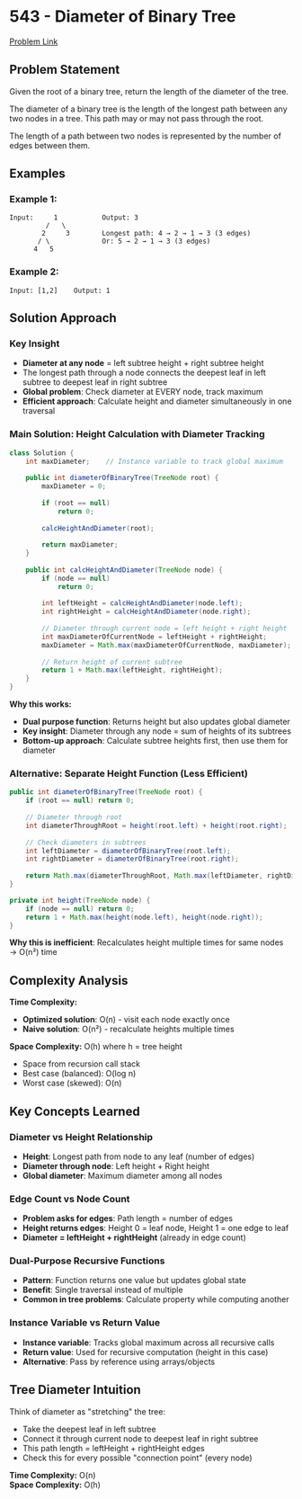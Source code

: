 # 543 - Diameter of Binary Tree

[Problem Link](https://leetcode.com/problems/diameter-of-binary-tree/)

## Problem Statement

Given the root of a binary tree, return the length of the diameter of the tree.

The diameter of a binary tree is the length of the longest path between any two nodes in a tree. This path may or may not pass through the root.

The length of a path between two nodes is represented by the number of edges between them.

## Examples

### Example 1:
```
Input:     1           Output: 3
         /   \         
        2     3        Longest path: 4 → 2 → 1 → 3 (3 edges)
       / \             Or: 5 → 2 → 1 → 3 (3 edges)
      4   5            
```

### Example 2:
```
Input: [1,2]    Output: 1
```

## Solution Approach

### Key Insight
- **Diameter at any node** = left subtree height + right subtree height
- The longest path through a node connects the deepest leaf in left subtree to deepest leaf in right subtree
- **Global problem**: Check diameter at EVERY node, track maximum
- **Efficient approach**: Calculate height and diameter simultaneously in one traversal

### Main Solution: Height Calculation with Diameter Tracking
```java
class Solution {
    int maxDiameter;    // Instance variable to track global maximum
    
    public int diameterOfBinaryTree(TreeNode root) {
        maxDiameter = 0;
        
        if (root == null)
            return 0;
        
        calcHeightAndDiameter(root);
        
        return maxDiameter;
    }
    
    public int calcHeightAndDiameter(TreeNode node) {
        if (node == null)
            return 0;
        
        int leftHeight = calcHeightAndDiameter(node.left);
        int rightHeight = calcHeightAndDiameter(node.right);
        
        // Diameter through current node = left height + right height
        int maxDiameterOfCurrentNode = leftHeight + rightHeight;
        maxDiameter = Math.max(maxDiameterOfCurrentNode, maxDiameter);
        
        // Return height of current subtree
        return 1 + Math.max(leftHeight, rightHeight);
    }
}
```

**Why this works:**
- **Dual purpose function**: Returns height but also updates global diameter
- **Key insight**: Diameter through any node = sum of heights of its subtrees
- **Bottom-up approach**: Calculate subtree heights first, then use them for diameter

### Alternative: Separate Height Function (Less Efficient)
```java
public int diameterOfBinaryTree(TreeNode root) {
    if (root == null) return 0;
    
    // Diameter through root
    int diameterThroughRoot = height(root.left) + height(root.right);
    
    // Check diameters in subtrees
    int leftDiameter = diameterOfBinaryTree(root.left);
    int rightDiameter = diameterOfBinaryTree(root.right);
    
    return Math.max(diameterThroughRoot, Math.max(leftDiameter, rightDiameter));
}

private int height(TreeNode node) {
    if (node == null) return 0;
    return 1 + Math.max(height(node.left), height(node.right));
}
```

**Why this is inefficient**: Recalculates height multiple times for same nodes → O(n²) time

## Complexity Analysis

**Time Complexity:**
- **Optimized solution**: O(n) - visit each node exactly once
- **Naive solution**: O(n²) - recalculate heights multiple times

**Space Complexity:** O(h) where h = tree height
- Space from recursion call stack
- Best case (balanced): O(log n)
- Worst case (skewed): O(n)

## Key Concepts Learned

### Diameter vs Height Relationship
- **Height**: Longest path from node to any leaf (number of edges)
- **Diameter through node**: Left height + Right height
- **Global diameter**: Maximum diameter among all nodes

### Edge Count vs Node Count
- **Problem asks for edges**: Path length = number of edges
- **Height returns edges**: Height 0 = leaf node, Height 1 = one edge to leaf
- **Diameter = leftHeight + rightHeight** (already in edge count)

### Dual-Purpose Recursive Functions
- **Pattern**: Function returns one value but updates global state
- **Benefit**: Single traversal instead of multiple
- **Common in tree problems**: Calculate property while computing another

### Instance Variable vs Return Value
- **Instance variable**: Tracks global maximum across all recursive calls
- **Return value**: Used for recursive computation (height in this case)
- **Alternative**: Pass by reference using arrays/objects


## Tree Diameter Intuition

Think of diameter as "stretching" the tree:
- Take the deepest leaf in left subtree
- Connect it through current node to deepest leaf in right subtree
- This path length = leftHeight + rightHeight edges
- Check this for every possible "connection point" (every node)

**Time Complexity:** O(n)  
**Space Complexity:** O(h)